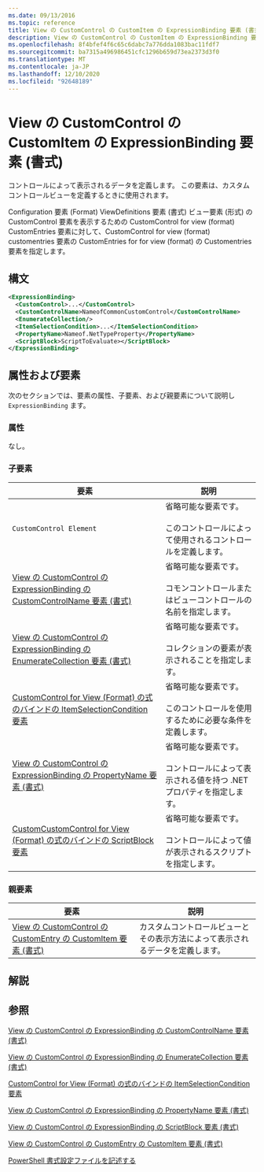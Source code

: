 ```yaml
---
ms.date: 09/13/2016
ms.topic: reference
title: View の CustomControl の CustomItem の ExpressionBinding 要素 (書式)
description: View の CustomControl の CustomItem の ExpressionBinding 要素 (書式)
ms.openlocfilehash: 8f4bfef4f6c65c6dabc7a776dda1083bac11fdf7
ms.sourcegitcommit: ba7315a496986451cfc1296b659d73ea2373d3f0
ms.translationtype: MT
ms.contentlocale: ja-JP
ms.lasthandoff: 12/10/2020
ms.locfileid: "92648189"
---
```

# <a name="expressionbinding-element-for-customitem-for-customcontrol-for-view-format"></a>View の CustomControl の CustomItem の ExpressionBinding 要素 (書式)

コントロールによって表示されるデータを定義します。 この要素は、カスタムコントロールビューを定義するときに使用されます。

Configuration 要素 (Format) ViewDefinitions 要素 (書式) ビュー要素 (形式) の CustomControl 要素を表示するための CustomControl for view (format) CustomEntries 要素に対して、CustomControl for view (format) customentries 要素の CustomEntries for for view (format) の Customentries 要素を指定します。

## <a name="syntax"></a>構文

```xml
<ExpressionBinding>
  <CustomControl>...</CustomControl>
  <CustomControlName>NameofCommonCustomControl</CustomControlName>
  <EnumerateCollection/>
  <ItemSelectionCondition>...</ItemSelectionCondition>
  <PropertyName>Nameof.NetTypeProperty</PropertyName>
  <ScriptBlock>ScriptToEvaluate></ScriptBlock>
</ExpressionBinding>
```

## <a name="attributes-and-elements"></a>属性および要素

次のセクションでは、要素の属性、子要素、および親要素について説明し `ExpressionBinding` ます。

### <a name="attributes"></a>属性

なし。

### <a name="child-elements"></a>子要素

|要素|説明|
|-------------|-----------------|
|`CustomControl Element`|省略可能な要素です。<br /><br /> このコントロールによって使用されるコントロールを定義します。|
|[View の CustomControl の ExpressionBinding の CustomControlName 要素 (書式)](./customcontrolname-element-for-expressionbinding-for-customcontrol-for-view-format.md)|省略可能な要素です。<br /><br /> コモンコントロールまたはビューコントロールの名前を指定します。|
|[View の CustomControl の ExpressionBinding の EnumerateCollection 要素 (書式)](./enumeratecollection-element-for-expressionbinding-for-customcontrol-for-view-format.md)|省略可能な要素です。<br /><br /> コレクションの要素が表示されることを指定します。|
|[CustomControl for View (Format) の式のバインドの ItemSelectionCondition 要素](./itemselectioncondition-element-for-expressionbinding-for-customcontrol-format.md)|省略可能な要素です。<br /><br /> このコントロールを使用するために必要な条件を定義します。|
|[View の CustomControl の ExpressionBinding の PropertyName 要素 (書式)](./propertyname-element-for-expressionbinding-for-customcontrol-for-view-format.md)|省略可能な要素です。<br /><br /> コントロールによって表示される値を持つ .NET プロパティを指定します。|
|[CustomCustomControl for View (Format) の式のバインドの ScriptBlock 要素](./scriptblock-element-for-expressionbinding-for-customcontrol-for-view-format.md)|省略可能な要素です。<br /><br /> コントロールによって値が表示されるスクリプトを指定します。|

### <a name="parent-elements"></a>親要素

|要素|説明|
|-------------|-----------------|
|[View の CustomControl の CustomEntry の CustomItem 要素 (書式)](./customitem-element-for-customentry-for-customcontrol-for-view-format.md)|カスタムコントロールビューとその表示方法によって表示されるデータを定義します。|

## <a name="remarks"></a>解説

## <a name="see-also"></a>参照

[View の CustomControl の ExpressionBinding の CustomControlName 要素 (書式)](./customcontrolname-element-for-expressionbinding-for-customcontrol-for-view-format.md)

[View の CustomControl の ExpressionBinding の EnumerateCollection 要素 (書式)](./enumeratecollection-element-for-expressionbinding-for-customcontrol-for-view-format.md)

[CustomControl for View (Format) の式のバインドの ItemSelectionCondition 要素](./itemselectioncondition-element-for-expressionbinding-for-customcontrol-format.md)

[View の CustomControl の ExpressionBinding の PropertyName 要素 (書式)](./propertyname-element-for-expressionbinding-for-customcontrol-for-view-format.md)

[View の CustomControl の ExpressionBinding の ScriptBlock 要素 (書式)](./scriptblock-element-for-expressionbinding-for-customcontrol-for-view-format.md)

[View の CustomControl の CustomEntry の CustomItem 要素 (書式)](./customitem-element-for-customentry-for-customcontrol-for-view-format.md)

[PowerShell 書式設定ファイルを記述する](./writing-a-powershell-formatting-file.md)
